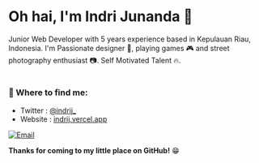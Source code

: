 # Oh hai, I'm Indri Junanda 👋

Junior Web Developer with 5 years experience based in Kepulauan Riau, Indonesia. I'm Passionate designer 🎨, playing games 🎮 and street photography enthusiast 📷. Self Motivated Talent  🔥.

#

### 💬 Where to find me:
- Twitter : <a href="//twitter.com/indrij_">@indrij_</a>
- Website : <a href="//indrij.vercel.app/">indrij.vercel.app</a>

[![Email](https://img.shields.io/badge/--gmail?label=Email&logo=gmail&style=social)](mailto:ind.junanda@gmail.com)

__Thanks for coming to my little place on GitHub!__ 😁
